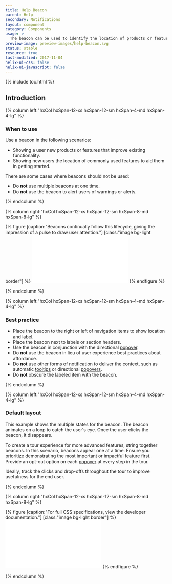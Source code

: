 ```yaml
---
title: Help Beacon
parent: Help
secondary: Notifications
layout: component
category: Components
usage: >
  The beacon can be used to identify the location of products or features in the control panel. It can also be used to indicate advanced functionality to existing features
preview-image: preview-images/help-beacon.svg
status: stable
resource: true
last-modified: 2017-11-04
helix-ui-css: false
helix-ui-javascript: false
---
```


{% include toc.html %}

<section class="static-section" markdown="1">

## Introduction

<div class="hxRow"  markdown="1">

{% column left:"hxCol hxSpan-12-xs hxSpan-12-sm hxSpan-4-md hxSpan-4-lg" %}

### When to use

Use a beacon in the following scenarios:

- Showing a user new products or features that improve existing functionality.
- Showing new users the location of commonly used features to aid them in getting started.

There are some cases where beacons should not be used:

- Do **not** use multiple beacons at one time.
- Do **not** use the beacon to alert users of warnings or alerts.

{% endcolumn %}

{% column right:"hxCol hxSpan-12-xs hxSpan-12-sm hxSpan-8-md hxSpan-8-lg" %}

{% figure [caption:"Beacons continually follow this lifecycle, giving the impression of a pulse to draw user attention."] [class:"image bg-light border"] %}
<embed src="{{site.url}}/assets/images/components/help/beacon/beacon-hero.svg"/>
{% endfigure %}

{% endcolumn %}

{% column left:"hxCol hxSpan-12-xs hxSpan-12-sm hxSpan-4-md hxSpan-4-lg" %}

### Best practice

- Place the beacon to the right or left of navigation items to show location and label.
- Place the beacon next to labels or section headers.
- Use the beacon in conjunction with the directional [popover]({{site.baseurl}}/components/popovers.html).
- Do **not** use the beacon in lieu of user experience best practices about affordance.
- Do **not** use other forms of notification to deliver the context, such as automatic [tooltips]({{site.baseurl}}/components/tooltip.html) or directional [popovers]({{site.baseurl}}/components/popovers.html).
- Do **not** obscure the labeled item with the beacon.

{% endcolumn %}

</div>

</section>

<section class="static-section" markdown="1">

<div class="hxRow"  markdown="1">

{% column left:"hxCol hxSpan-12-xs hxSpan-12-sm hxSpan-4-md hxSpan-4-lg" %}

### Default layout

This example shows the multiple states for the beacon. The beacon animates on a loop to catch the user's eye. Once the user clicks the beacon, it disappears.

To create a tour experience for more advanced features, string together beacons. In this scenario, beacons appear one at a time. Ensure you prioritize demonstrating the most important or impactful feature first. Provide an opt-out option on each [popover]({{site.baseurl}}/components/popovers.html) at every step in the tour.

Ideally, track the clicks and drop-offs throughout the tour to improve usefulness for the end user.

{% endcolumn %}

{% column right:"hxCol hxSpan-12-xs hxSpan-12-sm hxSpan-8-md hxSpan-8-lg" %}

{% figure [caption:"For full CSS specifications, view the developer documentation."] [class:"image bg-light border"] %}
<embed src="{{site.url}}/assets/images/components/help/beacon/beacon-specs.svg"/>
{% endfigure %}

{% endcolumn %}

</div>

</section>
